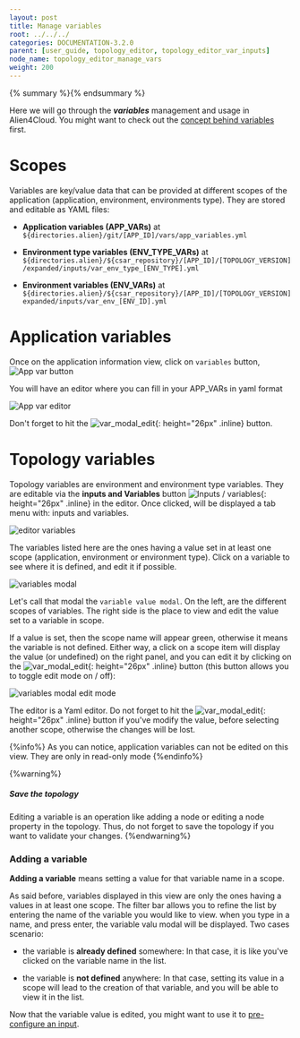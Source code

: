 ```yaml
---
layout: post
title: Manage variables
root: ../../../
categories: DOCUMENTATION-3.2.0
parent: [user_guide, topology_editor, topology_editor_var_inputs]
node_name: topology_editor_manage_vars
weight: 200
---
```


{% summary %}{% endsummary %}

Here we will go through the ***variables*** management and usage in Alien4Cloud.
You might want to check out the [concept behind variables](#/documentation/3.0.0/user_guide/inputs_vars/topology_editor_var_inputs_concept.html) first.

# Scopes

Variables are key/value data that can be provided at different scopes of the application (application, environment, environments type). They are stored and editable as YAML files:

- **Application variables (APP_VARs)** at `${directories.alien}/git/[APP_ID]/vars/app_variables.yml`

- **Environment type variables (ENV_TYPE_VARs)** at `${directories.alien}/${csar_repository}/[APP_ID]/[TOPOLOGY_VERSION]/expanded/inputs/var_env_type_[ENV_TYPE].yml`

- **Environment variables (ENV_VARs)** at `${directories.alien}/${csar_repository}/[APP_ID]/[TOPOLOGY_VERSION]expanded/inputs/var_env_[ENV_ID].yml`

# Application variables
Once on the application information view, click on `variables` button,
![App var button](../../images/3.2.0/user_guide/topology_editor/app_vars.png)

You will have an editor where you can fill in your APP_VARs in yaml format

![App var editor](../../images/3.2.0/user_guide/topology_editor/app_vars_editor.png)


Don't forget to hit the ![var_modal_edit](../../images/3.2.0/user_guide/topology_editor/var_modal_save_btn.png){: height="26px" .inline} button.

# Topology variables

Topology variables are environment and environment type variables. They are editable via the __inputs and Variables__ button ![Inputs / variables](../../images/3.2.0/user_guide/topology_editor/inputs_vars_button.png){: height="26px" .inline} in the editor. Once clicked, will be displayed a tab menu with: inputs and variables.


![editor variables](../../images/3.2.0/user_guide/topology_editor/editor_variables.png)

The variables listed here are the ones having a value set in at least one scope (application, environment or environment type).
Click on a variable to see where it is defined, and edit it if possible.

![variables modal](../../images/3.2.0/user_guide/topology_editor/var_modal.png)


Let's call that modal the `variable value modal`.
On the left, are the different scopes of variables.
The right side is the place to view and edit the value set to a variable in scope.

If a value is set, then the scope name will appear green, otherwise it means the variable is not defined.
Either way, a click on a scope item will display the value (or undefined) on the right panel, and you can edit it by clicking on the ![var_modal_edit](../../images/3.2.0/user_guide/topology_editor/var_modal_edit_btn.png){: height="26px" .inline} button (this button allows you to toggle edit mode on / off):

![variables modal edit mode](../../images/3.2.0/user_guide/topology_editor/var_modal_edit_mode.png)

The editor is a Yaml editor. Do not forget to hit the ![var_modal_edit](../../images/3.2.0/user_guide/topology_editor/var_modal_save_btn.png){: height="26px" .inline} button if you've modify the value, before selecting another scope, otherwise the changes will be lost.

{%info%}
As you can notice, application variables can not be edited on this view. They are only in read-only mode
{%endinfo%}

{%warning%}
<h5>Save the topology</h5>
Editing a variable is an operation like adding a node or editing a node property in the topology. Thus, do not forget to save the topology if you want to validate your changes.
{%endwarning%}

### Adding a variable

__Adding a variable__ means setting a value for that variable name in a scope.

As said before, variables displayed in this view are only the ones having a values in at least one scope. The filter bar allows you to refine the list by entering the name of the variable you would like to view.
when you type in a name, and press enter, the variable valu modal will be displayed. Two cases scenario:

- the variable is **already defined** somewhere: In that case, it is like you've clicked on the variable name in the list.

- the variable is **not defined** anywhere: In that case, setting its value in a scope will lead to the creation of that variable, and you will be able to view it in the list.

Now that the variable value is edited, you might want to use it to [pre-configure an input](#/documentation/3.0.0/user_guide/inputs_vars/topology_editor_preconf_inputs.html).
